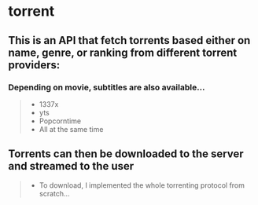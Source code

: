 # torrent

## This is an API that fetch torrents based either on name, genre, or ranking from different torrent providers:
### Depending on movie, subtitles are also available...

> - 1337x
> - yts
> - Popcorntime
> - All at the same time

## Torrents can then be downloaded to the server and streamed to the user

> - To download, I implemented the whole torrenting protocol from scratch...
